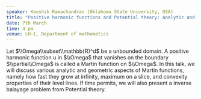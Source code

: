```yaml
---
speaker: Koushik Ramachandran (Oklahoma State University, USA)
title: "Positive harmonic functions and Potential theory: Analytic and Geometric aspects"
date: 7th March
time: 4 pm
venue: LH-1, Department of mathematics
---
```


Let $\\Omega\\subset\\mathbb{R}^d$
be a unbounded domain. A positive harmonic function u in $\\Omega$ that vanishes on the boundary $\\partial\\Omega$ is called a Martin function on $\\Omega$. In this talk, we will discuss various analytic and geometric aspects of Martin functions, namely how fast they grow at infinity, maximum on a slice, and convexity properties of their level lines. If time permits, we will also present a inverse balayage problem from Potential theory.
